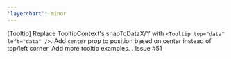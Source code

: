 ```yaml
---
'layerchart': minor
---
```


[Tooltip] Replace TooltipContext's snapToDataX/Y with `<Tooltip top="data" left="data" />`. Add `center` prop to position based on center instead of top/left corner. Add more tooltip examples. . Issue #51
